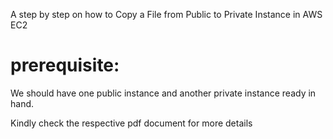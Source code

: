 A step by step on how to Copy a File from Public to Private Instance in AWS EC2

# prerequisite:

We should have one public instance and another private instance ready in hand.

Kindly check the respective pdf document for more details
